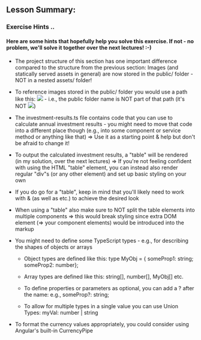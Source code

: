 ## Lesson Summary:

### Exercise Hints ..

#### Here are some hints that hopefully help you solve this exercise. If not - no problem, we'll solve it together over the next lectures! :-)

- The project structure of this section has one important difference compared to the structure from the previous section: Images (and statically served assets in general) are now stored in the public/ folder - NOT in a nested assets/ folder!

- To reference images stored in the public/ folder you would use a path like this: <img src="some-image.png"> - i.e., the public folder name is NOT part of that path (it's NOT <img src="public/some-image.png">)

- The investment-results.ts file contains code that you can use to calculate annual investment results - you might need to move that code into a different place though (e.g., into some component or service method or anything like that) => Use it as a starting point & help but don't be afraid to change it!

- To output the calculated investment results, a "table" will be rendered (in my solution, over the next lectures) => If you're not feeling confident with using the HTML "table" element, you can instead also render regular "div"s (or any other element) and set up basic styling on your own

- If you do go for a "table", keep in mind that you'll likely need to work with <thead> & <tbody> (as well as <tr> etc.) to achieve the desired look

- When using a "table" also make sure to NOT split the table elements into multiple components => this would break styling since extra DOM element (=> your component elements) would be introduced into the markup

- You might need to define some TypeScript types - e.g., for describing the shapes of objects or arrays

  - Object types are defined like this: type MyObj = { someProp1: string; someProp2: number};

  - Array types are defined like this: string[], number[], MyObj[] etc.

  - To define properties or parameters as optional, you can add a ? after the name: e.g., someProp?: string;

  - To allow for multiple types in a single value you can use Union Types: myVal: number | string

- To format the currency values appropriately, you could consider using Angular's built-in CurrencyPipe
